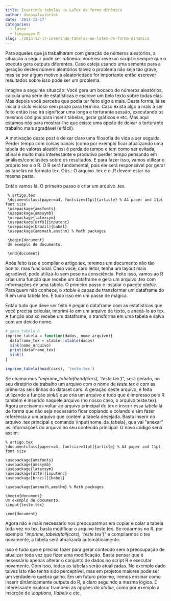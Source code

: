 ```yaml
---
title: Inserindo tabelas no LaTex de forma dinâmica
author: dadosaleatorios
date: '2013-12-17'
categories:
  - latex
  - linguagem R
slug: ./2013-12-17-inserindo-tabelas-no-latex-de-forma-dinamica
---
```


Para aqueles que já trabalharam com geração de números aleatórios, a situação a seguir pode ser rotineira: Você escreve um script e sempre que o executa gera outputs diferentes. Caso esteja usando uma semente para a geração destes número aleatórios talvez o problema não seja tão grave, mas se por algum motivo a aleatoriedade for importante então escrever resultados sobre isso pode ser um problema.

Imagine a seguinte situação: Você gera um bocado de números aleatórios, calcula uma série de estatísticas e escreve um belo texto sobre todas elas. Mas depois você percebe que podia ter feito algo a mais. Desta forma, lá se inicia o ciclo vicioso sem prazo para término. Caso exista algo a mais a ser feito então isso irá significar uma longa e torturante sessão, executando os mesmos códigos para inserir tabelas, gerar gráficos e etc. Mas aqui estamos nós para mostrar-lhe que existe uma opção de deixar o torturante trabalho mais agradável (e fácil).

A motivação deste post é deixar claro uma filosofia de vida a ser seguida. Perder tempo com coisas banais (como por exemplo ficar atualizando uma tabela de valores aleatórios) é perda de tempo e tem como ser evitada, afinal é muito mais interessante e produtivo perder tempo pensando em análises/conclusões sobre os resultados.  E para fazer isso, vamos utilizar o próprio tex e o R. O R será fundamental, pois ele será responsável por gerar as tabelas no formato tex. Obs.: O arquivo .tex e o .R devem estar na mesma pasta.

Então vamos lá. O primeiro passo é criar um arquivo .tex.

     % artigo.tex
     \documentclass[paper=a4, fontsize=11pt]{article} % A4 paper and 11pt font size
     \usepackage{amsfonts}
     \usepackage{amssymb}
     \usepackage{latexsym}        
     \usepackage[utf8]{inputenc}
     \usepackage[brazil]{babel}
     \usepackage{amsmath,amsthm} % Math packages
     
     \begin{document}
     Um exemplo de documento.
     
     \end{document}
     

Após feito isso e compilar o artigo.tex, teremos um documento não tão bonito, mas funcional. Caso você, caro leitor, tenha um layout mais agradável, pode utilizá-lo sem peso na consciência. Feito isso, vamos ao R criar uma função que recebe um dataframe e gera um arquivo .tex com informações de uma tabela. O primeiro passo é instalar o pacote _xtable_. Para quem não conhece, o _xtable_ é capaz de transformar um dataframe do R em uma tabela tex. E tudo isso em um passe de mágica.

Então tudo que deve ser feito é pegar o dataframe com as estatísticas que você precisa calcular, imprimi-lo em um arquivo de texto, e anexá-lo ao tex. A função abaixo recebe um dataframe, o transforma em uma tabela e salva com um devido nome.

```r
# gera_tabela.R
imprime_tabela = function(dados, nome_arquivo){
  dataframe_tex = xtable::xtable(dados)
  sink(nome_arquivo)
  print(dataframe_tex)
  sink()
}

imprime_tabela(head(cars), 'teste.tex')


```

Se chamarmos "_imprime_tabela(head(cars), 'teste.tex')_", será gerado, no seu diretório de trabalho um arquivo com o nome de _teste.tex_ e com as primeiras seis linhas do dataset cars. A geração deste arquivo, é feita utilizando a função _sink()_ que cria um arquivo e tudo que é impresso pelo R também é inserido naquele arquivo (no nosso caso, o arquivo teste.tex). Agora precisamos voltar ao arquivo principal do tex e inserir essa tabela lá de forma que não seja necessário ficar copiando e colando e sim fazer referência a um arquivo que contém a tabela desejada. Basta inserir no arquivo .tex principal o comando \input{nome_da_tabela}, que vai "anexar" as informações do arquivo no seu conteúdo principal. O novo código seria assim:

    % artigo.tex
    \documentclass[paper=a4, fontsize=11pt]{article} % A4 paper and 11pt font size
    
    \usepackage{amsfonts}
    \usepackage{amssymb}
    \usepackage{latexsym}        
    \usepackage[utf8]{inputenc}
    \usepackage[brazil]{babel}
    
    \usepackage{amsmath,amsthm} % Math packages
    
    \begin{document}
    Um exemplo de documento.
    \input{teste.tex}
    
    \end{document}
    

Agora não é mais necessário nos preocuparmos em copiar e colar a tabela toda vez no tex, basta modificar o arquivo teste.tex. Se rodarmos no R, por exemplo  "_imprime_tabela(tail(cars), 'teste.tex')_" e compilarmos o tex novamente, a tabela será atualizada automáticamente.

Isso é tudo que é preciso fazer para gerar conteúdo sem a preocupação de atualizar toda vez que fizer uma modificação. Basta pensar que é necessário apenas alterar o conjunto de dados no script R e executar novamente. Com isso, todas as tabelas serão atualizadas. No exemplo dado talvez isto não tenha sido perceptível, mas em projetos maiores pode ser um verdadeiro quebra galho. Em um futuro próximo, iremos ensinar como inserir dinâmicamente outputs do R, é claro seguindo a mesma lógica. É interessante explorar trambém as opções do _xtable_, como por exemplo a inserção de _\captions_, _\labels_ e etc.
